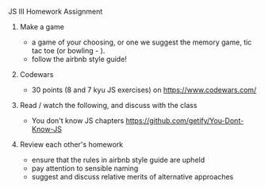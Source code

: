 JS III Homework Assignment

1) Make a game
	- a game of your choosing, or one we suggest the memory game, tic tac toe (or bowling - ).
	- follow the airbnb style guide!

3) Codewars
	- 30 points (8 and 7 kyu JS exercises) on https://www.codewars.com/

4) Read / watch the following, and discuss with the class
	- You don't know JS chapters https://github.com/getify/You-Dont-Know-JS

2) Review each other's homework
	- ensure that the rules in airbnb style guide are upheld
	- pay attention to sensible naming
	- suggest and discuss relative merits of alternative approaches
